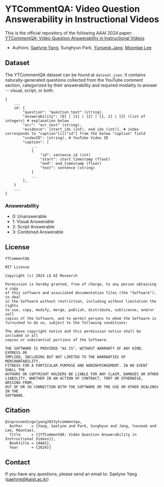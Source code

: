 # YTCommentQA: Video Question Answerability in Instructional Videos

This is the official repository of the following AAAI 2024 paper: [YTCommentQA: Video Question Answerability in Instructional Videos](https://arxiv.org/abs/2401.17343)

- Authors: [Saelyne Yang](https://www.saelyne.com/), Sunghyun Park, [Yunseok Jang](https://yunseokjang.github.io/), [Moontae Lee](https://moontae.people.uic.edu/)

## Dataset

The YTCommentQA dataset can be found at `dataset.json`. It contains naturally-generated questions collected from the YouTube comment section, categorized by their answerability and required modality to answer -- visual, script, or both.


```
{
    ...
	id: {
		"question": "question_text" (string),
		"answerability": [0] | [1] | [2] | [1, 2] | [3] (list of integers) # explanation below
  		"ocr": "ocr_text" (string),
        "evidence": [start_idx (int), end_idx (int)], # index corresponds to "caption"[i]["id"] from the below "caption" field
        "videoID": (string), # YouTube Video ID
		"caption": [
            ...
            {
                "id": sentence_id (int)
                "start": start_timestamp (float)
                "end": end_timestamp (float)
                "text": sentence (string)
            }
            ...
        ],
	}
    ...
}
```

### Answerability

- 0: Unanswerable
- 1: Visual Answerable
- 2: Script Answerable
- 3: Combined Answerable

## License
```
YTCommentQA

MIT License

Copyright (c) 2024 LG AI Research

Permission is hereby granted, free of charge, to any person obtaining a copy
of this software and associated documentation files (the "Software"), to deal
in the Software without restriction, including without limitation the rights
to use, copy, modify, merge, publish, distribute, sublicense, and/or sell
copies of the Software, and to permit persons to whom the Software is
furnished to do so, subject to the following conditions:

The above copyright notice and this permission notice shall be included in all
copies or substantial portions of the Software.

THE SOFTWARE IS PROVIDED "AS IS", WITHOUT WARRANTY OF ANY KIND, EXPRESS OR
IMPLIED, INCLUDING BUT NOT LIMITED TO THE WARRANTIES OF MERCHANTABILITY,
FITNESS FOR A PARTICULAR PURPOSE AND NONINFRINGEMENT. IN NO EVENT SHALL THE
AUTHORS OR COPYRIGHT HOLDERS BE LIABLE FOR ANY CLAIM, DAMAGES OR OTHER
LIABILITY, WHETHER IN AN ACTION OF CONTRACT, TORT OR OTHERWISE, ARISING FROM,
OUT OF OR IN CONNECTION WITH THE SOFTWARE OR THE USE OR OTHER DEALINGS IN THE
SOFTWARE.
```

## Citation
```
@inproceedings{yang2023ytcommentqa,
  Author    = {Yang, Saelyne and Park, Sunghyun and Jang, Yunseok and Lee, Moontae},
  Title     = {{YTCommentQA: Video Question Answerability in Instructional Videos}},
  Booktitle = {AAAI},
  Year      = {2024}}
```
## Contact
If you have any questions, please send an email to: Saelyne Yang (saelyne@kaist.ac.kr)
